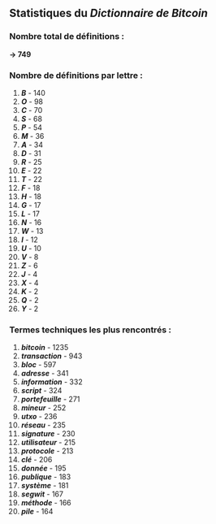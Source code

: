 ## Statistiques du *Dictionnaire de Bitcoin*

### Nombre total de définitions : 
**-> 749**

### Nombre de définitions par lettre :
1. ***B*** - 140
2. ***O*** - 98
3. ***C*** - 70
4. ***S*** - 68
5. ***P*** - 54
6. ***M*** - 36
7. ***A*** - 34
8. ***D*** - 31
9. ***R*** - 25
10. ***E*** - 22
11. ***T*** - 22
12. ***F*** - 18
13. ***H*** - 18
14. ***G*** - 17
15. ***L*** - 17
16. ***N*** - 16
17. ***W*** - 13
18. ***I*** - 12
19. ***U*** - 10
20. ***V*** - 8
21. ***Z*** - 6
22. ***J*** - 4
23. ***X*** - 4
24. ***K*** - 2
25. ***Q*** - 2
26. ***Y*** - 2

### Termes techniques les plus rencontrés :
1. ***bitcoin*** - 1235
2. ***transaction*** - 943
3. ***bloc*** - 597
4. ***adresse*** - 341
5. ***information*** - 332
6. ***script*** - 324
7. ***portefeuille*** - 271
8. ***mineur*** - 252
9. ***utxo*** - 236
10. ***réseau*** - 235
11. ***signature*** - 230
12. ***utilisateur*** - 215
13. ***protocole*** - 213
14. ***clé*** - 206
15. ***donnée*** - 195
16. ***publique*** - 183
17. ***système*** - 181
18. ***segwit*** - 167
19. ***méthode*** - 166
20. ***pile*** - 164
